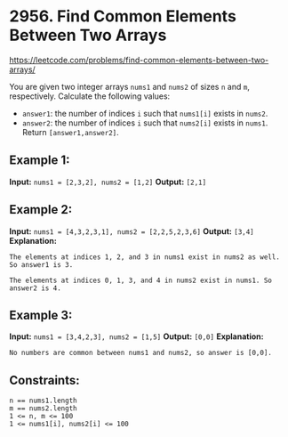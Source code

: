 # 2956. Find Common Elements Between Two Arrays
https://leetcode.com/problems/find-common-elements-between-two-arrays/


You are given two integer arrays `nums1` and `nums2` of sizes `n` and `m`, respectively. Calculate the following values:

- `answer1`: the number of indices `i` such that `nums1[i]` exists in `nums2`.
- `answer2`: the number of indices `i` such that `nums2[i]` exists in `nums1`.
Return `[answer1,answer2]`.

 
## Example 1:

**Input:** `nums1 = [2,3,2], nums2 = [1,2]`
**Output:** `[2,1]`


## Example 2:

**Input:** `nums1 = [4,3,2,3,1], nums2 = [2,2,5,2,3,6]`
**Output:** `[3,4]`
**Explanation:**
```
The elements at indices 1, 2, and 3 in nums1 exist in nums2 as well. So answer1 is 3.

The elements at indices 0, 1, 3, and 4 in nums2 exist in nums1. So answer2 is 4.

```

## Example 3:

**Input:** `nums1 = [3,4,2,3], nums2 = [1,5]`
**Output:** `[0,0]`
**Explanation:**
```
No numbers are common between nums1 and nums2, so answer is [0,0].
```
 

## Constraints:

```
n == nums1.length
m == nums2.length
1 <= n, m <= 100
1 <= nums1[i], nums2[i] <= 100
```